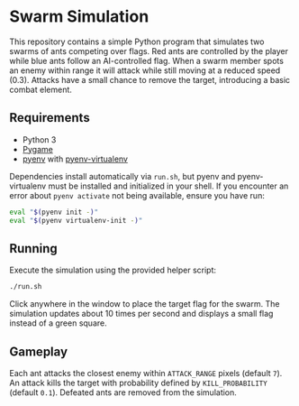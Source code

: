 # Swarm Simulation

This repository contains a simple Python program that simulates two swarms of ants competing over flags. Red ants are controlled by the player while blue ants follow an AI-controlled flag. When a swarm member spots an enemy within range it will attack while still moving at a reduced speed (0.3). Attacks have a small chance to remove the target, introducing a basic combat element.

## Requirements

- Python 3
- [Pygame](https://www.pygame.org/)
- [pyenv](https://github.com/pyenv/pyenv) with [pyenv-virtualenv](https://github.com/pyenv/pyenv-virtualenv)

Dependencies install automatically via `run.sh`, but pyenv and pyenv-virtualenv
must be installed and initialized in your shell. If you encounter an error about
`pyenv activate` not being available, ensure you have run:

```bash
eval "$(pyenv init -)"
eval "$(pyenv virtualenv-init -)"
```

## Running

Execute the simulation using the provided helper script:

```bash
./run.sh
```

Click anywhere in the window to place the target flag for the swarm. The
simulation updates about 10 times per second and displays a small flag
instead of a green square.

## Gameplay

Each ant attacks the closest enemy within `ATTACK_RANGE` pixels (default `7`).
An attack kills the target with probability defined by `KILL_PROBABILITY`
(default `0.1`). Defeated ants are removed from the simulation.
